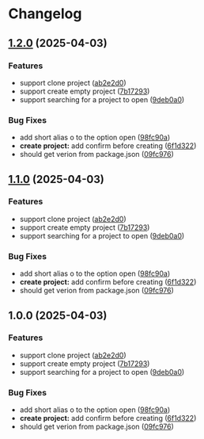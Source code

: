 # Changelog

## [1.2.0](https://github.com/GloryWong/proyecto/compare/v1.1.0...v1.2.0) (2025-04-03)


### Features

* support clone project ([ab2e2d0](https://github.com/GloryWong/proyecto/commit/ab2e2d070f2b6f4d9798956237852711de67b0f3))
* support create empty project ([7b17293](https://github.com/GloryWong/proyecto/commit/7b172932bfb404d81439d025749ce3050225e4b5))
* support searching for a project to open ([9deb0a0](https://github.com/GloryWong/proyecto/commit/9deb0a07de29da8c6feb95dd39df21042cbf33db))


### Bug Fixes

* add short alias o to the option open ([98fc90a](https://github.com/GloryWong/proyecto/commit/98fc90a4fc99547cda7bf226fd714d92a2d4d4f3))
* **create project:** add confirm before creating ([6f1d322](https://github.com/GloryWong/proyecto/commit/6f1d3226e8a6efe601ff105928eaf5d4b5310599))
* should get verion from package.json ([09fc976](https://github.com/GloryWong/proyecto/commit/09fc97639cfb44b60f8ad6e241386e0312fee999))

## [1.1.0](https://github.com/GloryWong/proyecto/compare/v1.0.0...v1.1.0) (2025-04-03)


### Features

* support clone project ([ab2e2d0](https://github.com/GloryWong/proyecto/commit/ab2e2d070f2b6f4d9798956237852711de67b0f3))
* support create empty project ([7b17293](https://github.com/GloryWong/proyecto/commit/7b172932bfb404d81439d025749ce3050225e4b5))
* support searching for a project to open ([9deb0a0](https://github.com/GloryWong/proyecto/commit/9deb0a07de29da8c6feb95dd39df21042cbf33db))


### Bug Fixes

* add short alias o to the option open ([98fc90a](https://github.com/GloryWong/proyecto/commit/98fc90a4fc99547cda7bf226fd714d92a2d4d4f3))
* **create project:** add confirm before creating ([6f1d322](https://github.com/GloryWong/proyecto/commit/6f1d3226e8a6efe601ff105928eaf5d4b5310599))
* should get verion from package.json ([09fc976](https://github.com/GloryWong/proyecto/commit/09fc97639cfb44b60f8ad6e241386e0312fee999))

## 1.0.0 (2025-04-03)


### Features

* support clone project ([ab2e2d0](https://github.com/GloryWong/proyecto/commit/ab2e2d070f2b6f4d9798956237852711de67b0f3))
* support create empty project ([7b17293](https://github.com/GloryWong/proyecto/commit/7b172932bfb404d81439d025749ce3050225e4b5))
* support searching for a project to open ([9deb0a0](https://github.com/GloryWong/proyecto/commit/9deb0a07de29da8c6feb95dd39df21042cbf33db))


### Bug Fixes

* add short alias o to the option open ([98fc90a](https://github.com/GloryWong/proyecto/commit/98fc90a4fc99547cda7bf226fd714d92a2d4d4f3))
* **create project:** add confirm before creating ([6f1d322](https://github.com/GloryWong/proyecto/commit/6f1d3226e8a6efe601ff105928eaf5d4b5310599))
* should get verion from package.json ([09fc976](https://github.com/GloryWong/proyecto/commit/09fc97639cfb44b60f8ad6e241386e0312fee999))
